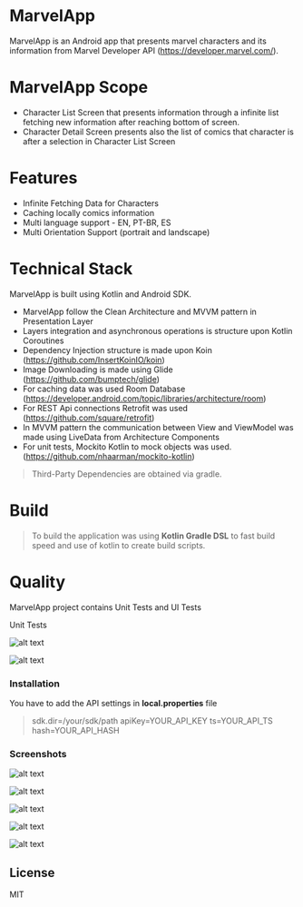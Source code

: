 # MarvelApp

MarvelApp is an Android app that presents marvel characters and its information from Marvel Developer API (https://developer.marvel.com/).

# MarvelApp Scope

  - Character List Screen that presents information through a infinite list fetching new information after reaching bottom of screen.
  - Character Detail Screen presents also the list of comics that character is after a selection in Character List Screen

# Features

  - Infinite Fetching Data for Characters
  - Caching locally comics information 
  - Multi language support - EN, PT-BR, ES
  - Multi Orientation Support (portrait and landscape)

# Technical Stack

MarvelApp is built using Kotlin and Android SDK.

  - MarvelApp follow the Clean Architecture and MVVM pattern in Presentation Layer
  - Layers integration and asynchronous operations is structure upon Kotlin Coroutines 
  - Dependency Injection structure is made upon Koin (https://github.com/InsertKoinIO/koin)
  - Image Downloading is made using Glide (https://github.com/bumptech/glide)
  - For caching data was used Room Database (https://developer.android.com/topic/libraries/architecture/room)
  - For REST Api connections Retrofit was used (https://github.com/square/retrofit)
  - In MVVM pattern the communication between View and ViewModel was made using LiveData from Architecture Components
  - For unit tests, Mockito Kotlin to mock objects was used. (https://github.com/nhaarman/mockito-kotlin)

 
> Third-Party Dependencies are obtained via gradle.

# Build

> To build the application was using **Kotlin Gradle DSL** to fast build speed and use of kotlin to create build scripts.

# Quality

MarvelApp project contains Unit Tests and UI Tests

Unit Tests

![alt text](https://github.com/RodrigoMRodovalho/marvelapp/blob/main/Screenshots/UnitTests.png)

![alt text](https://github.com/RodrigoMRodovalho/marvelapp/blob/main/Screenshots/UiTest_2.png) 

### Installation

You have to add the API settings in **local.properties** file

> sdk.dir=/your/sdk/path
> apiKey=YOUR_API_KEY
> ts=YOUR_API_TS
> hash=YOUR_API_HASH

### Screenshots

![alt text](https://github.com/RodrigoMRodovalho/marvelapp/blob/main/Screenshots/androidCharacterList_1.png)

![alt text](https://github.com/RodrigoMRodovalho/marvelapp/blob/main/Screenshots/androidCharacterList_2.png)

![alt text](https://github.com/RodrigoMRodovalho/marvelapp/blob/main/Screenshots/androidCharacterDetail_1.png)

![alt text](https://github.com/RodrigoMRodovalho/marvelapp/blob/main/Screenshots/androidCharacterDetail_2.png)

![alt text](https://github.com/RodrigoMRodovalho/marvelapp/blob/main/Screenshots/androidCharacterDetail_3.png)

License
----
MIT